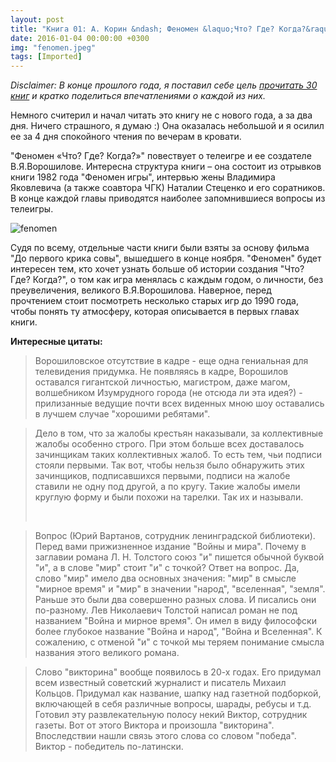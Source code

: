 ```yaml
---
layout: post
title: "Книга 01: А. Корин &ndash; Феномен &laquo;Что? Где? Когда?&raquo;"
date: 2016-01-04 00:00:00 +0300
img: "fenomen.jpeg"
tags: [Imported]
---
```


_Disclaimer: В конце прошлого года, я поставил себе цель [прочитать 30 книг](https://blog.alexeyev.me/2015/12/30-books-2016/ "2016: 30 книг") и кратко поделиться впечатлениями о каждой из них._

Немного считерил и начал читать это книгу не с нового года, а за два дня. Ничего страшного, я думаю :) Она оказалась небольшой и я осилил ее за 4 дня спокойного чтения по вечерам в кровати.

"Феномен «Что? Где? Когда?»" повествует о телеигре и ее создателе В.Я.Ворошилове. Интересна структура книги – она состоит из отрывков книги 1982 года "Феномен игры", интервью жены Владимира Яковлевича (а также соавтора ЧГК) Наталии Стеценко и его соратников. В конце каждой главы приводятся наиболее запомнившиеся вопросы из телеигры.

![fenomen](/blog/assets/img/fenomen.jpeg)

Судя по всему, отдельные части книги были взяты за основу фильма "До первого крика совы", вышедшего в конце ноября. "Феномен" будет интересен тем, кто хочет узнать больше об истории создания "Что? Где? Когда?", о том как игра менялась с каждым годом, о личности, без преувеличения, великого В.Я.Ворошилова. Наверное, перед прочтением стоит посмотреть несколько старых игр до 1990 года, чтобы понять ту атмосферу, которая описывается в первых главах книги.

**Интересные цитаты:**

> Ворошиловское отсутствие в кадре - еще одна гениальная для телевидения придумка. Не появляясь в кадре, Ворошилов оставался гигантской личностью, магистром, даже магом, волшебником Изумрудного города (не отсюда ли эта идея?) - прилизанные ведущие почти всех виденных мною шоу оставались в лучшем случае "хорошими ребятами".

> <div class="bm-quote-content-text">Дело в том, что за жалобы крестьян наказывали, за коллективные жалобы особенно строго. При этом больше всех доставалось зачинщикам таких коллективных жалоб. То есть тем, чьи подписи стояли первыми. Так вот, чтобы нельзя было обнаружить этих зачинщиков, подписавшихся первыми, подписи на жалобе ставили не одну под другой, а по кругу. Такие жалобы имели круглую форму и были похожи на тарелки. Так их и называли.</div>
> 
>  

> Вопрос (Юрий Вартанов, сотрудник ленинградской библиотеки). Перед вами прижизненное издание "Войны и мира". Почему в заглавии романа Л. Н. Толстого союз "и" пишется обычной буквой "и", а в слове "мир" стоит "и" с точкой? Ответ на вопрос. Да, слово "мир" имело два основных значения: "мир" в смысле "мирное время" и "мир" в значении "народ", "вселенная", "земля". Раньше это были два совершенно разных слова. И писались они по-разному. Лев Николаевич Толстой написал роман не под названием "Война и мирное время". Он имел в виду философски более глубокое название "Война и народ", "Война и Вселенная". К сожалению, с отменой "и" с точкой мы теряем понимание смысла названия этого великого романа.

> Слово "викторина" вообще появилось в 20-х годах. Его придумал всем известный советский журналист и писатель Михаил Кольцов. Придумал как название, шапку над газетной подборкой, включающей в себя различные вопросы, шарады, ребусы и т.д. Готовил эту развлекательную полосу некий Виктор, сотрудник газеты. Вот от этого Виктора и произошла "викторина". Впоследствии нашли связь этого слова со словом "победа". Виктор - победитель по-латински.